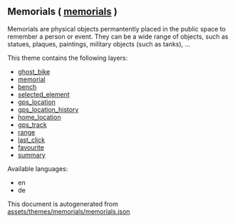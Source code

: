 [//]: # (WARNING: this file is automatically generated. Please find the sources at the bottom and edit those sources)

 Memorials ( [memorials](https://mapcomplete.org/memorials) ) 
--------------------------------------------------------------



Memorials are physical objects permantently placed in the public space to remember a person or event. They can be a wide range of objects, such as statues, plaques, paintings, military objects (such as tanks), ...

This theme contains the following layers:



  - [ghost_bike](../Layers/ghost_bike.md)
  - [memorial](../Layers/memorial.md)
  - [bench](../Layers/bench.md)
  - [selected_element](../Layers/selected_element.md)
  - [gps_location](../Layers/gps_location.md)
  - [gps_location_history](../Layers/gps_location_history.md)
  - [home_location](../Layers/home_location.md)
  - [gps_track](../Layers/gps_track.md)
  - [range](../Layers/range.md)
  - [last_click](../Layers/last_click.md)
  - [favourite](../Layers/favourite.md)
  - [summary](../Layers/summary.md)


Available languages:



  - en
  - de
 

This document is autogenerated from [assets/themes/memorials/memorials.json](https://github.com/pietervdvn/MapComplete/blob/develop/assets/themes/memorials/memorials.json)

